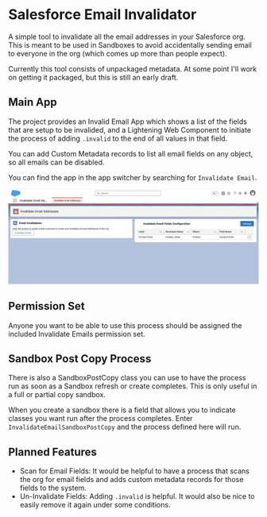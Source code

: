 # Salesforce Email Invalidator

A simple tool to invalidate all the email addresses in your Salesforce org. This is meant to be used in Sandboxes to avoid accidentally sending email to everyone in the org (which comes up more than people expect).

Currently this tool consists of unpackaged metadata. At some point I'll work on getting it packaged, but this is still an early draft.

## Main App

The project provides an Invalid Email App which shows a list of the fields that are setup to be invalided, and a Lightening Web Component to initiate the process of adding `.invalid` to the end of all values in that field.

You can add Custom Metadata records to list all email fields on any object, so all emails can be disabled.

You can find the app in the app switcher by searching for `Invalidate Email`.

![Screenshot of the app's main interface](docs/InvalidatorScreenShot.png)

## Permission Set

Anyone you want to be able to use this process should be assigned the included Invalidate Emails permission set.

## Sandbox Post Copy Process

There is also a SandboxPostCopy class you can use to have the process run as soon as a Sandbox refresh or create completes. This is only useful in a full or partial copy sandbox.

When you create a sandbox there is a field that allows you to indicate classes you want run after the process completes. Enter `InvalidateEmailSandboxPostCopy` and the process defined here will run.

## Planned Features

- Scan for Email Fields: It would be helpful to have a process that scans the org for email fields and adds custom metadata records for those fields to the system.
- Un-Invalidate Fields: Adding `.invalid` is helpful. It would also be nice to easily remove it again under some conditions.
